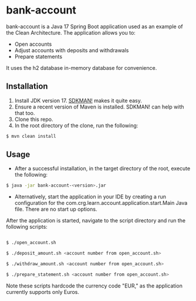 # bank-account

bank-account is a Java 17 Spring Boot application used as an example of the Clean Architecture. The application allows you to:

* Open accounts
* Adjust accounts with deposits and withdrawals
* Prepare statements

It uses the h2 database in-memory database for convenience.

## Installation

1. Install JDK version 17. [SDKMAN!](https://sdkman.io/) makes it quite easy.
1. Ensure a recent version of Maven is installed. SDKMAN! can help with that too.
1. Clone this repo.
1. In the root directory of the clone, run the following:

```bash
$ mvn clean install
```

## Usage
* After a successful installation, in the target directory of the root, execute the following:

```bash
$ java -jar bank-account-<version>.jar
```

* Alternatively, start the application in your IDE by creating a run configuration for the com.crg.learn.account.application.start.Main Java file. There are no start up options.

After the application is started, navigate to the script directory and run the following scripts:

```bash

$ ./open_account.sh

$ ./deposit_amount.sh <account number from open_account.sh> 

$ ./withdraw_amount.sh <account number from open_account.sh> 

$ ./prepare_statement.sh <account number from open_account.sh>

```
Note these scripts hardcode the currency code "EUR," as the application currently supports only Euros.

